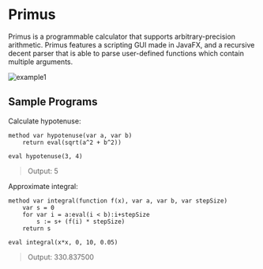 # Primus

Primus is a programmable calculator that supports arbitrary-precision arithmetic. Primus features a scripting GUI made in JavaFX, and a recursive decent parser that is able to parse user-defined functions which contain multiple arguments.

![example1](https://imgur.com/SovArnA.png)

## Sample Programs

Calculate hypotenuse:
```
method var hypotenuse(var a, var b)
	return eval(sqrt(a^2 + b^2))

eval hypotenuse(3, 4)
```
>Output:
>5

Approximate integral:
```
method var integral(function f(x), var a, var b, var stepSize)
	var s = 0
	for var i = a:eval(i < b):i+stepSize
		s := s+ (f(i) * stepSize)
	return s

eval integral(x*x, 0, 10, 0.05)
```
>Output:
>330.837500
